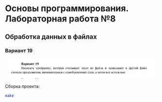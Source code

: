 # Основы программирования. Лабораторная работа №8

## Обработка данных в файлах

### Вариант 19

![task](assets/task.png)

Сборка проекта:

```bash
make
```
